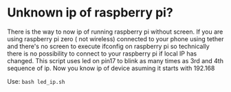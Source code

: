 # Unknown ip of raspberry pi?
There is the way to now ip of running raspberry pi without screen.
If you are using raspberry pi zero ( not wireless) connected to your phone using tether and there's no screen to execute ifconfig on raspberry pi so technically there is no possibility to connect to your raspberry pi if local IP has changed. This script uses led on pin17 to blink as many times as 3rd and 4th sequence of ip. Now you know ip of device asuming it starts with 192.168

Use: ```bash led_ip.sh```
